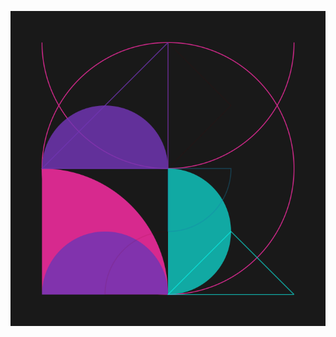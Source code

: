 ![Banner](https://github.com/Isss11/GrandRiverRenegadesHackTheJob2022/blob/main/readme_files/readmeimage.png?raw=true)